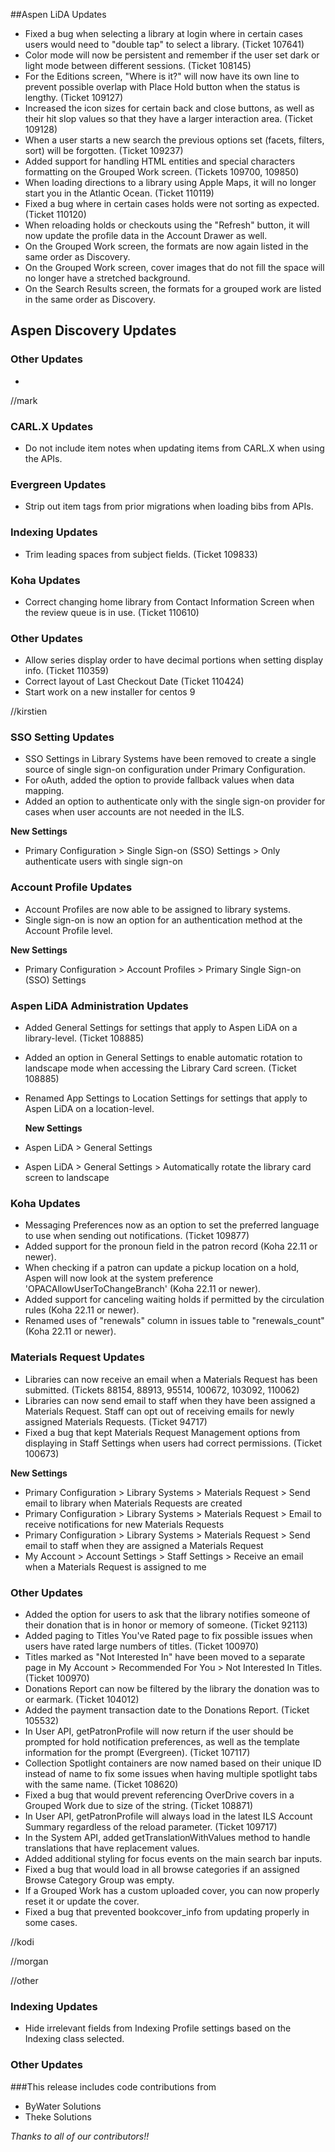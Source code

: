 ##Aspen LiDA Updates
- Fixed a bug when selecting a library at login where in certain cases users would need to "double tap" to select a library. (Ticket 107641)
- Color mode will now be persistent and remember if the user set dark or light mode between different sessions. (Ticket 108145)
- For the Editions screen, "Where is it?" will now have its own line to prevent possible overlap with Place Hold button when the status is lengthy. (Ticket 109127)
- Increased the icon sizes for certain back and close buttons, as well as their hit slop values so that they have a larger interaction area. (Ticket 109128)
- When a user starts a new search the previous options set (facets, filters, sort) will be forgotten. (Ticket 109237)
- Added support for handling HTML entities and special characters formatting on the Grouped Work screen. (Tickets 109700, 109850)
- When loading directions to a library using Apple Maps, it will no longer start you in the Atlantic Ocean. (Ticket 110119)
- Fixed a bug where in certain cases holds were not sorting as expected. (Ticket 110120)
- When reloading holds or checkouts using the "Refresh" button, it will now update the profile data in the Account Drawer as well.
- On the Grouped Work screen, the formats are now again listed in the same order as Discovery.
- On the Grouped Work screen, cover images that do not fill the space will no longer have a stretched background.
- On the Search Results screen, the formats for a grouped work are listed in the same order as Discovery.

## Aspen Discovery Updates

### Other Updates
- 

//mark
### CARL.X Updates
- Do not include item notes when updating items from CARL.X when using the APIs. 

### Evergreen Updates
- Strip out item tags from prior migrations when loading bibs from APIs.

### Indexing Updates
- Trim leading spaces from subject fields. (Ticket 109833)

### Koha Updates 
- Correct changing home library from Contact Information Screen when the review queue is in use. (Ticket 110610)

### Other Updates
- Allow series display order to have decimal portions when setting display info. (Ticket 110359)  
- Correct layout of Last Checkout Date (Ticket 110424)
- Start work on a new installer for centos 9

//kirstien
### SSO Setting Updates
- SSO Settings in Library Systems have been removed to create a single source of single sign-on configuration under Primary Configuration.
- For oAuth, added the option to provide fallback values when data mapping.
- Added an option to authenticate only with the single sign-on provider for cases when user accounts are not needed in the ILS.

**New Settings**
- Primary Configuration > Single Sign-on (SSO) Settings > Only authenticate users with single sign-on

### Account Profile Updates
- Account Profiles are now able to be assigned to library systems.
- Single sign-on is now an option for an authentication method at the Account Profile level.

 **New Settings**
- Primary Configuration > Account Profiles > Primary Single Sign-on (SSO) Settings

### Aspen LiDA Administration Updates
- Added General Settings for settings that apply to Aspen LiDA on a library-level. (Ticket 108885)
- Added an option in General Settings to enable automatic rotation to landscape mode when accessing the Library Card screen. (Ticket 108885)
- Renamed App Settings to Location Settings for settings that apply to Aspen LiDA on a location-level.

  **New Settings**
- Aspen LiDA > General Settings
- Aspen LiDA > General Settings > Automatically rotate the library card screen to landscape

### Koha Updates
- Messaging Preferences now as an option to set the preferred language to use when sending out notifications. (Ticket 109877)
- Added support for the pronoun field in the patron record (Koha 22.11 or newer).
- When checking if a patron can update a pickup location on a hold, Aspen will now look at the system preference 'OPACAllowUserToChangeBranch' (Koha 22.11 or newer).
- Added support for canceling waiting holds if permitted by the circulation rules (Koha 22.11 or newer).
- Renamed uses of "renewals" column in issues table to "renewals_count" (Koha 22.11 or newer).

### Materials Request Updates
- Libraries can now receive an email when a Materials Request has been submitted. (Tickets 88154, 88913, 95514, 100672, 103092, 110062)
- Libraries can now send email to staff when they have been assigned a Materials Request. Staff can opt out of receiving emails for newly assigned Materials Requests. (Ticket 94717)
- Fixed a bug that kept Materials Request Management options from displaying in Staff Settings when users had correct permissions. (Ticket 100673)

**New Settings**
- Primary Configuration > Library Systems > Materials Request > Send email to library when Materials Requests are created
- Primary Configuration > Library Systems > Materials Request > Email to receive notifications for new Materials Requests
- Primary Configuration > Library Systems > Materials Request > Send email to staff when they are assigned a Materials Request
- My Account > Account Settings > Staff Settings > Receive an email when a Materials Request is assigned to me

### Other Updates
- Added the option for users to ask that the library notifies someone of their donation that is in honor or memory of someone. (Ticket 92113)
- Added paging to Titles You've Rated page to fix possible issues when users have rated large numbers of titles. (Ticket 100970)
- Titles marked as "Not Interested In" have been moved to a separate page in My Account > Recommended For You > Not Interested In Titles. (Ticket 100970)
- Donations Report can now be filtered by the library the donation was to or earmark. (Ticket 104012)
- Added the payment transaction date to the Donations Report. (Ticket 105532)
- In User API, getPatronProfile will now return if the user should be prompted for hold notification preferences, as well as the template information for the prompt (Evergreen). (Ticket 107117)
- Collection Spotlight containers are now named based on their unique ID instead of name to fix some issues when having multiple spotlight tabs with the same name. (Ticket 108620)
- Fixed a bug that would prevent referencing OverDrive covers in a Grouped Work due to size of the string. (Ticket 108871)
- In User API, getPatronProfile will always load in the latest ILS Account Summary regardless of the reload parameter. (Ticket 109717)
- In the System API, added getTranslationWithValues method to handle translations that have replacement values.
- Added additional styling for focus events on the main search bar inputs.
- Fixed a bug that would load in all browse categories if an assigned Browse Category Group was empty.
- If a Grouped Work has a custom uploaded cover, you can now properly reset it or update the cover.
- Fixed a bug that prevented bookcover_info from updating properly in some cases.

//kodi

//morgan

//other
### Indexing Updates
- Hide irrelevant fields from Indexing Profile settings based on the Indexing class selected. 

### Other Updates


###This release includes code contributions from
- ByWater Solutions
- Theke Solutions

_Thanks to all of our contributors!!_